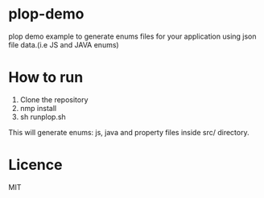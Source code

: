 # plop-demo
plop demo example to generate enums files for your application using json file data.(i.e JS and JAVA enums)


# How to run
1. Clone the repository
2. nmp install
3. sh runplop.sh

This will generate enums: js, java and property files inside src/ directory.


# Licence
MIT

